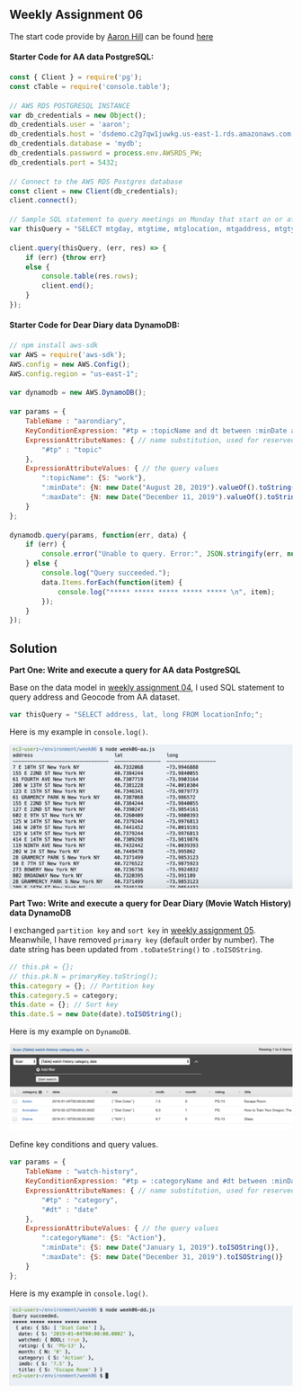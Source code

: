 ## Weekly Assignment 06

The start code provide by [Aaron Hill](https://github.com/aaronxhill) can be found [here](https://github.com/visualizedata/data-structures/tree/master/weekly_assignment_06)

#### Starter Code for AA data PostgreSQL: 

```javascript
const { Client } = require('pg');
const cTable = require('console.table');

// AWS RDS POSTGRESQL INSTANCE
var db_credentials = new Object();
db_credentials.user = 'aaron';
db_credentials.host = 'dsdemo.c2g7qw1juwkg.us-east-1.rds.amazonaws.com';
db_credentials.database = 'mydb';
db_credentials.password = process.env.AWSRDS_PW;
db_credentials.port = 5432;

// Connect to the AWS RDS Postgres database
const client = new Client(db_credentials);
client.connect();

// Sample SQL statement to query meetings on Monday that start on or after 7:00pm: 
var thisQuery = "SELECT mtgday, mtgtime, mtglocation, mtgaddress, mtgtypes FROM aadata WHERE mtgday = 'Monday' and mtghour >= 7;";

client.query(thisQuery, (err, res) => {
    if (err) {throw err}
    else {
        console.table(res.rows);
        client.end();
    }
});
```

#### Starter Code for Dear Diary data DynamoDB: 

```javascript
// npm install aws-sdk
var AWS = require('aws-sdk');
AWS.config = new AWS.Config();
AWS.config.region = "us-east-1";

var dynamodb = new AWS.DynamoDB();

var params = {
    TableName : "aarondiary",
    KeyConditionExpression: "#tp = :topicName and dt between :minDate and :maxDate", // the query expression
    ExpressionAttributeNames: { // name substitution, used for reserved words in DynamoDB
        "#tp" : "topic"
    },
    ExpressionAttributeValues: { // the query values
        ":topicName": {S: "work"},
        ":minDate": {N: new Date("August 28, 2019").valueOf().toString()},
        ":maxDate": {N: new Date("December 11, 2019").valueOf().toString()}
    }
};

dynamodb.query(params, function(err, data) {
    if (err) {
        console.error("Unable to query. Error:", JSON.stringify(err, null, 2));
    } else {
        console.log("Query succeeded.");
        data.Items.forEach(function(item) {
            console.log("***** ***** ***** ***** ***** \n", item);
        });
    }
});
```

## Solution
**Part One: Write and execute a query for AA data PostgreSQL**

Base on the data model in [weekly assignment 04](https://github.com/yujunmjiang/data-structures-fall-19/tree/master/week04), I used SQL statement to query address and Geocode from AA dataset.

```javascript
var thisQuery = "SELECT address, lat, long FROM locationInfo;";
```

Here is my example in `console.log()`.

![illustrative images](./sample-1.png)

**Part Two: Write and execute a query for Dear Diary (Movie Watch History) data DynamoDB**

I exchanged `partition key` and `sort key` in [weekly assignment 05](https://github.com/yujunmjiang/data-structures-fall-19/tree/master/week05). Meanwhile, I have removed `primary key` (default order by number). The date string has been updated from `.toDateString()` to `.toISOString`.

```javascript
// this.pk = {};
// this.pk.N = primaryKey.toString();
this.category = {}; // Partition key
this.category.S = category;
this.date = {}; // Sort key
this.date.S = new Date(date).toISOString();
```

Here is my example on `DynamoDB`.

![illustrative images](./sample-2.png)

Define key conditions and query values.

```javascript
var params = {
    TableName : "watch-history",
    KeyConditionExpression: "#tp = :categoryName and #dt between :minDate and :maxDate", // the query expression
    ExpressionAttributeNames: { // name substitution, used for reserved words in DynamoDB
        "#tp" : "category",
        "#dt" : "date"
    },
    ExpressionAttributeValues: { // the query values
        ":categoryName": {S: "Action"},
        ":minDate": {S: new Date("January 1, 2019").toISOString()},
        ":maxDate": {S: new Date("December 31, 2019").toISOString()}
    }
};
```

Here is my example in `console.log()`.

![illustrative images](./sample-3.png)
